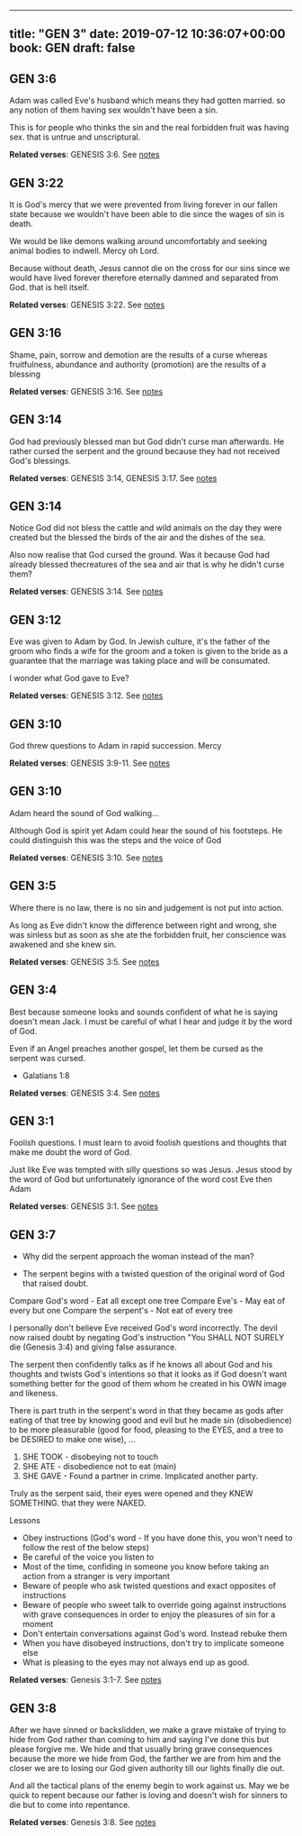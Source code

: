
---
title: "GEN 3"
date: 2019-07-12 10:36:07+00:00
book: GEN
draft: false
---

## GEN 3:6

Adam was called Eve's husband which means they had gotten married. so any notion of them having sex wouldn't have been a sin. 

This is for people who thinks the sin and the real forbidden fruit was having sex. that is untrue and unscriptural.

**Related verses**: GENESIS 3:6. See [notes](https://my.bible.com/notes/3206728013459481089)


## GEN 3:22

It is God's mercy that we were prevented from living forever in our fallen state because we wouldn't have been able to die since the wages of sin is death.

We would be like demons walking around uncomfortably and seeking animal bodies to indwell. Mercy oh Lord.

Because without death, Jesus cannot die on the cross for our sins since we would have lived forever therefore eternally damned and separated from God. that is hell itself.

**Related verses**: GENESIS 3:22. See [notes](https://my.bible.com/notes/3206444656968327365)


## GEN 3:16

Shame, pain, sorrow and demotion are the results of a curse whereas fruitfulness, abundance and authority (promotion) are the results of a blessing

**Related verses**: GENESIS 3:16. See [notes](https://my.bible.com/notes/3206442390089621636)


## GEN 3:14

God had previously blessed man but God didn't curse man afterwards. He rather cursed the serpent and the ground because they had not received God's blessings.

**Related verses**: GENESIS 3:14, GENESIS 3:17. See [notes](https://my.bible.com/notes/3206441283313459289)


## GEN 3:14

Notice God did not bless the cattle and wild animals on the day they were created but the blessed the birds of the air and the dishes of the sea.

Also now realise that God cursed the ground. Was it because God had already blessed thecreatures of the sea and air that is why he didn't curse them?

**Related verses**: GENESIS 3:14. See [notes](https://my.bible.com/notes/3206432350158971889)


## GEN 3:12

Eve was given to Adam by God. In Jewish culture, it's the father of the groom who finds a wife for the groom and a token is given to the bride as a guarantee that the marriage was taking place and will be consumated.

I wonder what God gave to Eve?

**Related verses**: GENESIS 3:12. See [notes](https://my.bible.com/notes/3206430480480855007)


## GEN 3:10

God threw questions to Adam in rapid succession. Mercy

**Related verses**: GENESIS 3:9-11. See [notes](https://my.bible.com/notes/3206428927405581260)


## GEN 3:10

Adam heard the sound of God walking...

Although God is spirit yet Adam could hear the sound of his footsteps. He could distinguish this was the steps and the voice of God

**Related verses**: GENESIS 3:10. See [notes](https://my.bible.com/notes/3206427900908397508)


## GEN 3:5

Where there is no law, there is no sin and judgement is not put into action.

As long as Eve didn't know the difference between right and wrong, she was sinless but as soon as she ate the forbidden fruit, her conscience was awakened and she knew sin.

**Related verses**: GENESIS 3:5. See [notes](https://my.bible.com/notes/3206423303758275489)


## GEN 3:4

Best because someone looks and sounds confident of what he is saying doesn't mean Jack. I must be careful of what I hear and judge it by the word of God.

Even if an Angel preaches another gospel, let them be cursed as the serpent was cursed.

* Galatians 1:8

**Related verses**: GENESIS 3:4. See [notes](https://my.bible.com/notes/3206422022582952842)


## GEN 3:1

Foolish questions. I must learn to avoid foolish questions and thoughts that make me doubt the word of God.

Just like Eve was tempted with silly questions so was Jesus. Jesus stood by the word of God but unfortunately ignorance of the word cost Eve then Adam

**Related verses**: GENESIS 3:1. See [notes](https://my.bible.com/notes/3206419950412227456)


## GEN 3:7

- Why did the serpent approach the woman instead of the man?

- The serpent begins with a twisted question of the original word of God that raised doubt. 

Compare God's word - Eat all except one tree
Compare Eve's - May eat of every but one
Compare the serpent's - Not eat of every tree 

I personally don't believe Eve received God's word incorrectly. The devil now raised doubt by negating God's instruction "You SHALL NOT SURELY die (Genesis 3:4) and giving false assurance.

The serpent then confidently talks as if he knows all about God and his thoughts and twists God's intentions so that it looks as if God doesn't want something better for the good of them whom he created in his OWN image and likeness.

There is part truth in the serpent's word in that they became as gods after eating of that tree by knowing good and evil but he made sin (disobedience) to be more pleasurable (good for food, pleasing to the EYES, and a tree to be DESIRED to make one wise), ...

1. SHE TOOK - disobeying not to touch
2. SHE ATE - disobedience not to eat (main)
3. SHE GAVE - Found a partner in crime. Implicated another party.

Truly as the serpent said, their eyes were opened and they KNEW SOMETHING. that they were NAKED.

Lessons
- Obey instructions (God's word - If you have done this, you won't need to follow the rest of the below steps)
- Be careful of the voice you listen to
- Most of the time, confiding in someone you know before taking an action from a stranger is very important
- Beware of people who ask twisted questions and exact opposites of instructions 
- Beware of people who sweet talk to override going against instructions with grave consequences in order to enjoy the pleasures of sin for a moment 
- Don't entertain conversations against God's word. Instead rebuke them
- When you have disobeyed instructions, don't try to implicate someone else
- What is pleasing to the eyes may not always end up as good.

**Related verses**: Genesis 3:1-7. See [notes](https://my.bible.com/notes/2394136353883021393)


## GEN 3:8

After we have sinned or backslidden, we make a grave mistake of trying to hide from God rather than coming to him and saying I've done this but please forgive me. We hide and that usually bring grave consequences because the more we hide from God, the farther we are from him and the closer we are to losing our God given authority till our lights finally die out.

And all the tactical plans of the enemy begin to work against us. May we be quick to repent because our father is loving and doesn't wish for sinners to die but to come into repentance.

**Related verses**: Genesis 3:8. See [notes](https://my.bible.com/notes/2393204262806741418)

